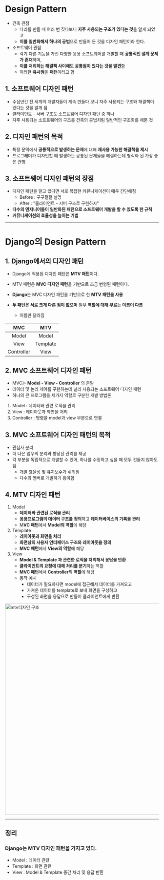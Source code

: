 # Design Pattern

- 건축 관점
  - 다리를 만들 때 여러 번 짓다보니 **자주 사용되는 구조가 있다는 것**을 알게 되었고
  - **이를 일반화해서 하나의 공법**으로 만들어 둔 것을 디자인 패턴이라 한다.
- 소프트웨어 관점
  - 각기 다른 기능을 가진 다양한 응용 소프트웨어를 개발할 때 **공통적인 설계 문제가 존재**하며,
  - **이를 처리하는 해결책 사이에도 공통점이 있다는 것을 발견**함
  - 이러한 **유사점**을 **패턴**이라고 함

## 1. 소프트웨어 디자인 패턴

- 수십년간 전 세계의 개발자들이 계속 만들다 보니 자주 사용되는 구조와 해결책이 있다는 것을 알게 됨
- 클라이언트 - 서버 구조도 소프트웨어 디자인 패턴 중 하나
- 자주 사용되는 소프트웨어의 구조를 건축의 공법처럼 일반적인 구조화를 해둔 것

## 2. 디자인 패턴의 목적

- 특정 문맥에서 **공통적으로 발생하는 문제**에 대해 **재사용 가능한 해결책을 제시**
- 프로그래머가 디자인할 때 발생하는 공통된 문제들을 해결하는데 형식화 된 가장 좋은 관행

## 3. 소프트웨어 디자인 패턴의 장점

- 디자인 패턴을 알고 있다면 서로 복잡한 커뮤니케이션이 매우 간단해짐
  - Before : 구구절절 설명
  - After : "클라이언트 - 서버 구조로 구현하자"
- **다수의 엔지니어들이 일반화된 패턴으로 소프트웨어 개발을 할 수 있도록 한 규칙**
- **커뮤니케이션의 효율성을 높이는 기법**

---

# Django의 Design Pattern

## 1. Django에서의 디자인 패턴

- Django에 적용된 디자인 패턴은 **MTV 패턴**이다.
- MTV 패턴은 **MVC 디자인 패턴**을 기반으로 조금 변형된 패턴이다.



- **Django**는 MVC 디자인 패턴을 기반으로 한 **MTV 패턴을 사용**
- **두 패턴은 서로 크게 다른 점이 없으며** 일부 **역할에 대해 부르는 이름이 다름**
  - 이름만 달라짐



|    MVC     |   MTV    |
| :--------: | :------: |
|   Model    |  Model   |
|    View    | Template |
| Controller |   View   |



## 2. MVC 소프트웨어 디자인 패턴

- MVC는 **Model - View - Controller** 의 준말
- 데이터 및 논리 제어를 구현하는데 널리 사용되는 소프트웨어 디자인 패턴
- 하나의 큰 프로그램을 세가지 역할로 구분한 개발 방법론



1. Model : 데이터와 관련 로직을 관리
2. View : 레이아웃과 화면을 처리
3. Controller : 명령을 model과 view 부분으로 연결



## 3. MVC 소프트웨어 디자인 패턴의 목적

- 관심사 분리
- 더 나은 업무의 분리와 향상된 관리를 제공
- 각 부분을 독립적으로 개발할 수 있어, 하나를 수정하고 싶을 때 모두 건들지 않아도 됨
  - 개발 효율성 및 유지보수가 쉬워짐
  - 다수의 멤버로 개발하기 용이함



## 4. MTV 디자인 패턴

1. Model
   - **데이터와 관련된 로직을 관리**
   - **응용프로그램의 데이터 구조를 정의**하고 **데이터베이스의 기록을 관리**
   - M**VC 패턴**에서 **Model의 역할**에 해당
2. Template
   - **레이아웃과 화면을 처리**
   - **화면상의 사용자 인터페이스 구조와 레이아웃을 정의**
   - **MVC 패턴**에서 **View의 역할**에 해당
3. View
   - **Model & Template 과 관련한 로직을 처리해서 응답을 반환**
   - **클라이언트의 요청에 대해 처리를 분기**하는 역할
   - **MVC 패턴**에서 **Controller의 역할**에 해당
   - 동작 예시
     - 데이터가 필요하다면 model에 접근해서 데이터를 가져오고
     - 가져온 데이터를 template로 보내 화면을 구성하고
     - 구성된 화면을 응답으로 만들어 클라이언트에게 반환



<img width="692" alt="mtv디자인 구조" src="https://user-images.githubusercontent.com/109335452/189487372-46d026c8-44f8-4e67-b503-819b993722de.png">

---

## 정리

### Django는 MTV 디자인 패턴을 가지고 있다.

- Model : 데이터 관련
- Template : 화면 관련
- View : Model & Template 중간 처리 및 응답 반환